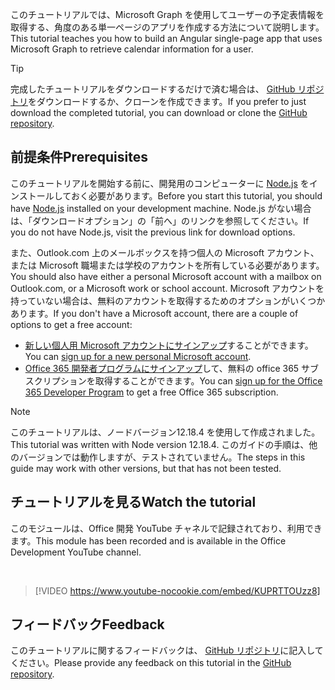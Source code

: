 <!-- markdownlint-disable MD002 MD041 -->

<span data-ttu-id="7fd1c-101">このチュートリアルでは、Microsoft Graph を使用してユーザーの予定表情報を取得する、角度のある単一ページのアプリを作成する方法について説明します。</span><span class="sxs-lookup"><span data-stu-id="7fd1c-101">This tutorial teaches you how to build an Angular single-page app that uses Microsoft Graph to retrieve calendar information for a user.</span></span>

> [!TIP]
> <span data-ttu-id="7fd1c-102">完成したチュートリアルをダウンロードするだけで済む場合は、 [GitHub リポジトリ](https://github.com/microsoftgraph/msgraph-training-angularspa)をダウンロードするか、クローンを作成できます。</span><span class="sxs-lookup"><span data-stu-id="7fd1c-102">If you prefer to just download the completed tutorial, you can download or clone the [GitHub repository](https://github.com/microsoftgraph/msgraph-training-angularspa).</span></span>

## <a name="prerequisites"></a><span data-ttu-id="7fd1c-103">前提条件</span><span class="sxs-lookup"><span data-stu-id="7fd1c-103">Prerequisites</span></span>

<span data-ttu-id="7fd1c-104">このチュートリアルを開始する前に、開発用のコンピューターに [Node.js](https://nodejs.org) をインストールしておく必要があります。</span><span class="sxs-lookup"><span data-stu-id="7fd1c-104">Before you start this tutorial, you should have [Node.js](https://nodejs.org) installed on your development machine.</span></span> <span data-ttu-id="7fd1c-105">Node.js がない場合は、「ダウンロードオプション」の「前へ」のリンクを参照してください。</span><span class="sxs-lookup"><span data-stu-id="7fd1c-105">If you do not have Node.js, visit the previous link for download options.</span></span>

<span data-ttu-id="7fd1c-106">また、Outlook.com 上のメールボックスを持つ個人の Microsoft アカウント、または Microsoft 職場または学校のアカウントを所有している必要があります。</span><span class="sxs-lookup"><span data-stu-id="7fd1c-106">You should also have either a personal Microsoft account with a mailbox on Outlook.com, or a Microsoft work or school account.</span></span> <span data-ttu-id="7fd1c-107">Microsoft アカウントを持っていない場合は、無料のアカウントを取得するためのオプションがいくつかあります。</span><span class="sxs-lookup"><span data-stu-id="7fd1c-107">If you don't have a Microsoft account, there are a couple of options to get a free account:</span></span>

- <span data-ttu-id="7fd1c-108">[新しい個人用 Microsoft アカウントにサインアップ](https://signup.live.com/signup?wa=wsignin1.0&rpsnv=12&ct=1454618383&rver=6.4.6456.0&wp=MBI_SSL_SHARED&wreply=https://mail.live.com/default.aspx&id=64855&cbcxt=mai&bk=1454618383&uiflavor=web&uaid=b213a65b4fdc484382b6622b3ecaa547&mkt=E-US&lc=1033&lic=1)することができます。</span><span class="sxs-lookup"><span data-stu-id="7fd1c-108">You can [sign up for a new personal Microsoft account](https://signup.live.com/signup?wa=wsignin1.0&rpsnv=12&ct=1454618383&rver=6.4.6456.0&wp=MBI_SSL_SHARED&wreply=https://mail.live.com/default.aspx&id=64855&cbcxt=mai&bk=1454618383&uiflavor=web&uaid=b213a65b4fdc484382b6622b3ecaa547&mkt=E-US&lc=1033&lic=1).</span></span>
- <span data-ttu-id="7fd1c-109">[Office 365 開発者プログラムにサインアップ](https://developer.microsoft.com/office/dev-program)して、無料の office 365 サブスクリプションを取得することができます。</span><span class="sxs-lookup"><span data-stu-id="7fd1c-109">You can [sign up for the Office 365 Developer Program](https://developer.microsoft.com/office/dev-program) to get a free Office 365 subscription.</span></span>

> [!NOTE]
> <span data-ttu-id="7fd1c-110">このチュートリアルは、ノードバージョン12.18.4 を使用して作成されました。</span><span class="sxs-lookup"><span data-stu-id="7fd1c-110">This tutorial was written with Node version 12.18.4.</span></span> <span data-ttu-id="7fd1c-111">このガイドの手順は、他のバージョンでは動作しますが、テストされていません。</span><span class="sxs-lookup"><span data-stu-id="7fd1c-111">The steps in this guide may work with other versions, but that has not been tested.</span></span>

## <a name="watch-the-tutorial"></a><span data-ttu-id="7fd1c-112">チュートリアルを見る</span><span class="sxs-lookup"><span data-stu-id="7fd1c-112">Watch the tutorial</span></span>

<span data-ttu-id="7fd1c-113">このモジュールは、Office 開発 YouTube チャネルで記録されており、利用できます。</span><span class="sxs-lookup"><span data-stu-id="7fd1c-113">This module has been recorded and is available in the Office Development YouTube channel.</span></span>

<!-- markdownlint-disable MD033 MD034 -->
<br/>

> [!VIDEO https://www.youtube-nocookie.com/embed/KUPRTTOUzz8]
<!-- markdownlint-enable MD033 MD034 -->

## <a name="feedback"></a><span data-ttu-id="7fd1c-114">フィードバック</span><span class="sxs-lookup"><span data-stu-id="7fd1c-114">Feedback</span></span>

<span data-ttu-id="7fd1c-115">このチュートリアルに関するフィードバックは、 [GitHub リポジトリ](https://github.com/microsoftgraph/msgraph-training-angularspa)に記入してください。</span><span class="sxs-lookup"><span data-stu-id="7fd1c-115">Please provide any feedback on this tutorial in the [GitHub repository](https://github.com/microsoftgraph/msgraph-training-angularspa).</span></span>
